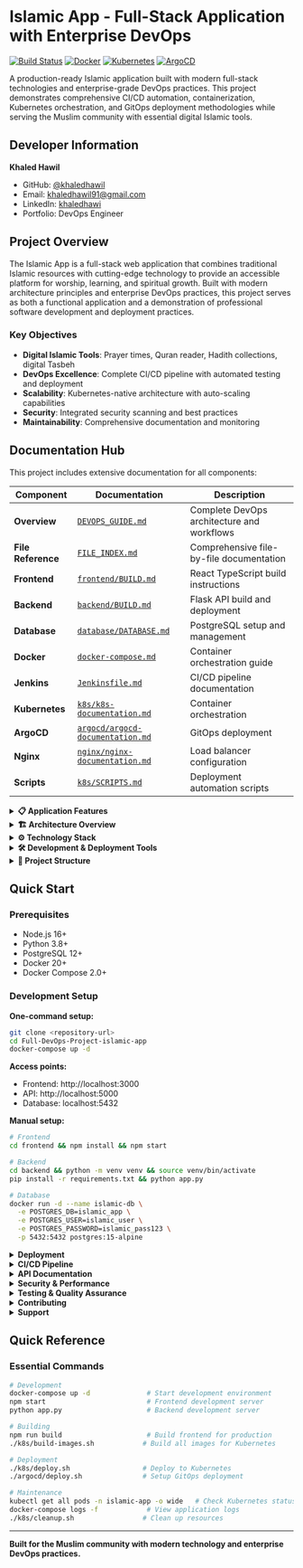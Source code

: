 # Islamic App - Full-Stack Application with Enterprise DevOps

[![Build Status](https://img.shields.io/badge/build-passing-brightgreen)](https://jenkins.yourdomain.com)
[![Docker](https://img.shields.io/badge/docker-ready-blue)](https://hub.docker.com/u/khaledhawil)
[![Kubernetes](https://img.shields.io/badge/kubernetes-deployed-blue)](https://k8s.io)
[![ArgoCD](https://img.shields.io/badge/gitops-argocd-orange)](https://argoproj.github.io/cd/)


A production-ready Islamic application built with modern full-stack technologies and enterprise-grade DevOps practices. This project demonstrates comprehensive CI/CD automation, containerization, Kubernetes orchestration, and GitOps deployment methodologies while serving the Muslim community with essential digital Islamic tools.

## Developer Information

**Khaled Hawil**
- GitHub: [@khaledhawil](https://github.com/khaledhawil)
- Email: khaledhawil91@gmail.com
- LinkedIn: [khaledhawi](https://linkedin.com/in/khaledhawil)
- Portfolio: DevOps Engineer

## Project Overview

The Islamic App is a full-stack web application that combines traditional Islamic resources with cutting-edge technology to provide an accessible platform for worship, learning, and spiritual growth. Built with modern architecture principles and enterprise DevOps practices, this project serves as both a functional application and a demonstration of professional software development and deployment practices.

### Key Objectives
- **Digital Islamic Tools**: Prayer times, Quran reader, Hadith collections, digital Tasbeh
- **DevOps Excellence**: Complete CI/CD pipeline with automated testing and deployment
- **Scalability**: Kubernetes-native architecture with auto-scaling capabilities
- **Security**: Integrated security scanning and best practices
- **Maintainability**: Comprehensive documentation and monitoring

## Documentation Hub

This project includes extensive documentation for all components:

| Component | Documentation | Description |
|-----------|---------------|-------------|
| **Overview** | [`DEVOPS_GUIDE.md`](DEVOPS_GUIDE.md) | Complete DevOps architecture and workflows |
| **File Reference** | [`FILE_INDEX.md`](FILE_INDEX.md) | Comprehensive file-by-file documentation |
| **Frontend** | [`frontend/BUILD.md`](frontend/BUILD.md) | React TypeScript build instructions |
| **Backend** | [`backend/BUILD.md`](backend/BUILD.md) | Flask API build and deployment |
| **Database** | [`database/DATABASE.md`](database/DATABASE.md) | PostgreSQL setup and management |
| **Docker** | [`docker-compose.md`](docker-compose.md) | Container orchestration guide |
| **Jenkins** | [`Jenkinsfile.md`](Jenkinsfile.md) | CI/CD pipeline documentation |
| **Kubernetes** | [`k8s/k8s-documentation.md`](k8s/k8s-documentation.md) | Container orchestration |
| **ArgoCD** | [`argocd/argocd-documentation.md`](argocd/argocd-documentation.md) | GitOps deployment |
| **Nginx** | [`nginx/nginx-documentation.md`](nginx/nginx-documentation.md) | Load balancer configuration |
| **Scripts** | [`k8s/SCRIPTS.md`](k8s/SCRIPTS.md) | Deployment automation scripts |

<details>
<summary><strong>📋 Application Features</strong></summary>

### Islamic Functionality
- **Digital Tasbeh Counter**: Advanced counter with achievement system and progress tracking
- **Quran Reader**: Complete Quran with Arabic text, translations, and search functionality
- **Quran Audio**: High-quality recitations with multiple reciters and playback controls
- **Hadith Collection**: Searchable database with authentic hadiths from major collections
- **Prayer Times**: Location-based prayer time calculations with notifications
- **Azkar and Duas**: Collection of Islamic supplications and daily remembrances
- **User Profiles**: Personal settings, preferences, and spiritual progress tracking
- **Islamic Calendar**: Hijri calendar integration with important Islamic dates

### Technical Features
- **Responsive Design**: Mobile-first approach with cross-device compatibility
- **Theme Support**: Dark/light mode with user preferences
- **Secure Authentication**: JWT-based authentication with user management
- **Performance Optimization**: Lazy loading, caching, and optimized bundle sizes
- **Multi-language Support**: Internationalization for global Muslim community
- **Accessibility**: WCAG compliant design for inclusive user experience

### DevOps Infrastructure
- **Containerization**: Docker containers for all services with multi-stage builds
- **Orchestration**: Kubernetes deployment with auto-scaling and self-healing
- **CI/CD Pipeline**: Jenkins automated build, test, and deployment
- **GitOps**: ArgoCD for continuous delivery and configuration management
- **Load Balancing**: Nginx reverse proxy with SSL termination
- **Database**: PostgreSQL with persistent storage and automated backups
- **Security Scanning**: Trivy vulnerability assessment in CI/CD pipeline
- **Monitoring**: Application health checks and performance monitoring

</details>

<details>
<summary><strong>🏗️ Architecture Overview</strong></summary>

```mermaid
graph TB
    subgraph "Client Layer"
        A[Web Browser] --> B[React Frontend]
    end
    
    subgraph "Load Balancer"
        B --> C[Nginx Ingress]
    end
    
    subgraph "Application Layer"
        C --> D[Flask Backend API]
    end
    
    subgraph "Data Layer"
        D --> E[PostgreSQL Database]
    end
    
    subgraph "DevOps Pipeline"
        F[Git Repository] --> G[Jenkins CI/CD]
        G --> H[Docker Registry]
        H --> I[ArgoCD GitOps]
        I --> J[Kubernetes Cluster]
    end
    
    subgraph "External APIs"
        D --> K[Prayer Times API]
        D --> L[Quran API]
        D --> M[Hadith API]
    end
```

</details>

<details>
<summary><strong>⚙️ Technology Stack</strong></summary>

### Frontend Technologies
| Technology | Version | Purpose |
|------------|---------|---------|
| React | 18.2.0 | Modern UI framework with hooks and concurrent features |
| TypeScript | 4.9.5 | Type-safe development with enhanced IDE support |
| Material-UI | 5.13.0 | Production-ready React components and design system |
| React Router | 6.18.0 | Declarative routing for single-page applications |
| Zustand | 4.4.6 | Lightweight state management without boilerplate |
| Axios | 1.5.2 | Promise-based HTTP client with interceptors |

### Backend Technologies
| Technology | Version | Purpose |
|------------|---------|---------|
| Flask | 2.2+ | Lightweight and flexible Python web framework |
| SQLAlchemy | Latest | Python SQL toolkit and Object-Relational Mapping |
| Flask-JWT-Extended | Latest | JWT token authentication for Flask applications |
| PostgreSQL | 15 | Advanced open-source relational database |
| Gunicorn | Latest | Python WSGI HTTP Server for production |

### DevOps & Infrastructure
| Tool | Purpose | Environment |
|------|---------|-------------|
| Docker | Containerization platform | All environments |
| Kubernetes | Container orchestration at scale | Production |
| Jenkins | Continuous Integration/Continuous Deployment | CI/CD Pipeline |
| ArgoCD | GitOps continuous delivery | Production |
| Nginx | Reverse proxy and load balancer | Production |
| Trivy | Vulnerability scanner for containers | Security |

</details>

<details>
<summary><strong>🛠️ Development & Deployment Tools</strong></summary>

### Version Control & Repository Management
| Tool | Purpose | Configuration |
|------|---------|---------------|
| **Git/GitHub** | Source code version control and collaboration | - Repository hosting<br>- Webhook integration for CI/CD<br>- Access tokens for Jenkins integration |

### Containerization & Orchestration
| Tool | Purpose | Configuration |
|------|---------|---------------|
| **Docker** | Application containerization | - Multi-stage builds for optimization<br>- Container image management |
| **Docker Compose** | Local development environment | - Multi-service orchestration<br>- Volume management for development |
| **Kubernetes (kubeadm)** | Production container orchestration | - 3-node cluster setup<br>- Auto-scaling and self-healing<br>- Persistent storage management |

### CI/CD Pipeline
| Tool | Purpose | Configuration |
|------|---------|---------------|
| **Jenkins** | Continuous Integration/Deployment | - **Containerized deployment**<br>- **Multibranch pipeline** for branch-based builds<br>- **Ignore Git Committer** to prevent infinite webhook loops<br>- Discord integration for build notifications |
| **Ngrok** | Webhook forwarding for development | - **Tunnel**: `https://911d-41-129-24-45.ngrok-free.app` → `http://localhost:8080`<br>- Enables GitHub webhooks to reach local Jenkins |

### GitOps & Deployment
| Tool | Purpose | Configuration |
|------|---------|---------------|
| **ArgoCD** | GitOps continuous delivery | - Deployed in Kubernetes cluster<br>- Automated application synchronization<br>- Staging and production environments |

### Infrastructure & Networking
| Tool | Purpose | Configuration |
|------|---------|---------------|
| **Nginx** | Reverse proxy and load balancer | - SSL termination<br>- Static file serving<br>- Request routing |
| **Vagrant** | Development environment virtualization | - **3-node Kubernetes cluster**<br>- Consistent development environment<br>- kubeadm cluster setup |

### Development Environment
| Tool | Purpose | Configuration |
|------|---------|---------------|
| **VS Code** | Primary development IDE | - Extensions for React, Python, Docker, Kubernetes<br>- Integrated terminal and debugging |
| **Bash Scripting** | Automation and deployment | - Deployment scripts in `k8s/` directory<br>- Database migration scripts<br>- Easy-to-use automation tools |

### Notification & Monitoring
| Tool | Purpose | Configuration |
|------|---------|---------------|
| **Discord** | Build status notifications | - Real-time pipeline status updates<br>- Success/failure notifications<br>- Team collaboration |

### Security & Authentication
| Component | Purpose | Implementation |
|-----------|---------|---------------|
| **GitHub Access Tokens** | Jenkins-GitHub integration | - Secure API access for Jenkins<br>- Webhook authentication<br>- Repository access management |
| **Webhook Protection** | Infinite loop prevention | - Git committer ignore rules<br>- Smart triggering logic |

### Key DevOps Practices Implemented
- **Infrastructure as Code**: All configurations version-controlled
- **GitOps Workflow**: ArgoCD manages deployments from Git
- **Containerized CI/CD**: Jenkins running in containers
- **Multi-Environment Support**: Staging and production pipelines
- **Automated Testing**: Integrated into pipeline stages
- **Security Scanning**: Vulnerability assessment with Trivy
- **Zero-Downtime Deployments**: Rolling updates with Kubernetes
- **Monitoring & Alerting**: Real-time notifications via Discord

</details>

<details>
<summary><strong>📁 Project Structure</strong></summary>

```
islamic-app/
├── 📁 frontend/                     # React TypeScript Application
│   ├── 📁 src/
│   │   ├── 📁 components/          # Reusable UI components
│   │   ├── 📁 pages/               # Main application pages
│   │   ├── 📁 contexts/            # React context providers
│   │   ├── 📁 hooks/               # Custom React hooks
│   │   ├── 📁 services/            # API service layer
│   │   ├── 📁 stores/              # Zustand state management
│   │   └── 📁 utils/               # Utility functions
│   ├── 📄 BUILD.md                 # Frontend build documentation
│   ├── 📄 Dockerfile               # Frontend container definition
│   └── 📄 package.json             # Dependencies and scripts
├── 📁 backend/                      # Flask Python API
│   ├── 📁 models/                  # SQLAlchemy database models
│   ├── 📁 routes/                  # API endpoint handlers
│   ├── 📁 schemas/                 # Data validation schemas
│   ├── 📁 utils/                   # Backend utility functions
│   ├── 📄 BUILD.md                 # Backend build documentation
│   ├── 📄 app.py                   # Flask application entry point
│   ├── 📄 Dockerfile               # Backend container definition
│   └── 📄 requirements.txt         # Python dependencies
├── 📁 database/                     # Database Management
│   ├── 📄 DATABASE.md              # Database documentation
│   ├── 📄 init.sql                 # Initial schema creation
│   ├── 📄 migrate.sh               # Migration script
│   └── 📁 migrations/              # Version-controlled migrations
├── 📁 k8s/                         # Kubernetes Manifests
│   ├── 📄 k8s-documentation.md     # Kubernetes deployment guide
│   ├── 📄 SCRIPTS.md               # Deployment scripts documentation
│   ├── 📄 *.yaml                   # Kubernetes resource definitions
│   ├── 📄 build-images.sh          # Docker image build script
│   ├── 📄 deploy.sh                # Complete deployment automation
│   ├── 📄 deploy-only.sh           # Deploy without building
│   ├── 📄 setup.sh                 # Initial cluster setup
│   └── 📄 cleanup.sh               # Resource cleanup
├── 📁 argocd/                      # GitOps Configuration
│   ├── 📄 argocd-documentation.md  # ArgoCD setup and usage
│   ├── 📄 application.yaml         # Production application definition
│   ├── 📄 application-staging.yaml # Staging application definition
│   ├── 📄 project.yaml             # ArgoCD project configuration
│   └── 📄 deploy.sh                # ArgoCD deployment script
├── 📁 nginx/                       # Load Balancer Configuration
│   ├── 📄 nginx-documentation.md   # Nginx configuration guide
│   └── 📄 nginx.conf               # Nginx server configuration
├── 📄 docker-compose.yml           # Development environment
├── 📄 docker-compose.md            # Docker Compose documentation
├── 📄 Jenkinsfile                  # CI/CD Pipeline definition
├── 📄 Jenkinsfile.md               # Jenkins pipeline documentation
├── 📄 DEVOPS_GUIDE.md              # Master DevOps documentation
├── 📄 FILE_INDEX.md                # Complete file reference
└── 📄 README.md                    # This file
```

</details>

## Quick Start

### Prerequisites
- Node.js 16+
- Python 3.8+
- PostgreSQL 12+
- Docker 20+
- Docker Compose 2.0+

### Development Setup

**One-command setup:**
```bash
git clone <repository-url>
cd Full-DevOps-Project-islamic-app
docker-compose up -d
```

**Access points:**
- Frontend: http://localhost:3000
- API: http://localhost:5000
- Database: localhost:5432

**Manual setup:**
```bash
# Frontend
cd frontend && npm install && npm start

# Backend
cd backend && python -m venv venv && source venv/bin/activate
pip install -r requirements.txt && python app.py

# Database
docker run -d --name islamic-db \
  -e POSTGRES_DB=islamic_app \
  -e POSTGRES_USER=islamic_user \
  -e POSTGRES_PASSWORD=islamic_pass123 \
  -p 5432:5432 postgres:15-alpine
```

<details>
<summary><strong>Deployment</strong></summary>

### Docker Compose (Development)
```bash
# Start all services
docker-compose up -d

# View logs
docker-compose logs -f

# Clean rebuild
docker-compose down -v && docker-compose up --build -d
```

### Kubernetes (Production)
```bash
# Quick deployment
cd k8s && ./setup.sh && ./deploy.sh

# Manual deployment
kubectl apply -f k8s/

# Verify deployment
kubectl get pods -n islamic-app
```

### GitOps with ArgoCD
```bash
# Deploy ArgoCD applications
cd argocd && ./deploy.sh

# Access ArgoCD UI
kubectl port-forward svc/argocd-server -n argocd 8080:443
```

</details>

<details>
<summary><strong>CI/CD Pipeline</strong></summary>

### Jenkins Pipeline Features

The Jenkins pipeline (`Jenkinsfile`) provides enterprise-grade CI/CD automation:

**Pipeline Stages:**
1. **Checkout & Change Detection**: Smart detection of frontend/backend changes
2. **Build**: Multi-architecture Docker image builds
3. **Security Scan**: Trivy vulnerability assessment
4. **Push**: Registry upload with semantic versioning
5. **Deploy**: Automated Kubernetes deployment
6. **Notify**: Discord webhook notifications

**Key Features:**
- **Smart Building**: Only builds changed components
- **Security First**: Mandatory vulnerability scanning
- **Multi-Environment**: Separate pipelines for staging/production
- **Rollback Support**: Automated rollback on failure
- **Resource Optimization**: Parallel builds and caching

```bash
# Manual pipeline trigger
# Webhook URL: https://jenkins.yourdomain.com/github-webhook/

# Build specific components
curl -X POST "https://jenkins.yourdomain.com/job/islamic-app/buildWithParameters" \
  -d "BUILD_TYPE=frontend-only"
```

### Pipeline Monitoring

**Build Status Dashboard:**
- Build success/failure rates
- Build duration trends
- Security scan results
- Deployment status across environments

</details>

<details>
<summary><strong>API Documentation</strong></summary>

### Authentication
| Method | Endpoint | Description |
|--------|----------|-------------|
| POST | `/api/auth/register` | User registration |
| POST | `/api/auth/login` | User authentication |
| GET | `/api/auth/profile` | Get user profile |
| PUT | `/api/auth/profile` | Update profile |

### Islamic Content
| Method | Endpoint | Description |
|--------|----------|-------------|
| GET | `/api/quran/surah/{id}` | Get specific Surah |
| GET | `/api/quran/search` | Search Quran text |
| GET | `/api/hadith/collections` | Get hadith collections |
| GET | `/api/prayer-times` | Get prayer times |
| GET | `/api/tasbeh/phrases` | Get tasbeh counts |
| POST | `/api/tasbeh/increment` | Increment phrase count |

### Health Monitoring
| Method | Endpoint | Description |
|--------|----------|-------------|
| GET | `/health` | Application health check |
| GET | `/api/health/detailed` | Detailed health status |
| GET | `/metrics` | Prometheus metrics |

</details>

<details>
<summary><strong>Security & Performance</strong></summary>

### Security Features
- JWT-based authentication with refresh tokens
- bcrypt password hashing
- CORS configuration and input validation
- Container vulnerability scanning with Trivy
- TLS encryption and RBAC in Kubernetes
- Secrets management and network policies

### Performance Optimization
- Frontend: Code splitting, lazy loading, service workers
- Backend: Connection pooling, query optimization, caching
- Infrastructure: Auto-scaling, resource optimization, CDN integration

### Monitoring
- Application health checks and performance metrics
- Kubernetes and container monitoring
- Error tracking and alerting
- Discord/Slack notifications for incidents

</details>

<details>
<summary><strong>Testing & Quality Assurance</strong></summary>

### Testing Strategy
```bash
# Frontend tests
npm test                    # Unit tests with Jest
npm run test:integration    # Integration tests
npm run test:e2e           # End-to-end tests with Cypress

# Backend tests
pytest tests/unit/         # Unit tests
pytest tests/integration/  # Integration tests
pytest tests/api/          # API tests
```

### Code Quality
- TypeScript strict mode with ESLint + Prettier
- Python PEP 8 compliance with type hints
- Automated security scanning in CI/CD
- Comprehensive test coverage (>80%)

</details>

<details>
<summary><strong>Contributing</strong></summary>

### Development Workflow
1. Fork the repository
2. Create a feature branch: `git checkout -b feature/your-feature`
3. Make changes and test locally
4. Commit with clear messages: `git commit -m "feat: add new feature"`
5. Push and create a pull request

### Code Standards
- Follow TypeScript/ESLint configuration for frontend
- Follow PEP 8 standards for Python backend
- Maintain test coverage above 80%
- Update documentation for new features

### Commit Message Format
```
type(scope): description

Examples:
feat(auth): add two-factor authentication
fix(api): resolve prayer times calculation error
docs(k8s): update deployment instructions
```

</details>

<details>
<summary><strong>Support</strong></summary>

### Getting Help
- **Documentation**: Comprehensive guides in this repository
- **Issues**: Create GitHub issues for bugs or feature requests
- **Discussions**: Use GitHub Discussions for questions
- **Email**: Contact maintainer for security issues

### Project Status
![GitHub Issues](https://img.shields.io/github/issues/khaledhawil/islamic-app)
![GitHub Contributors](https://img.shields.io/github/contributors/khaledhawil/islamic-app)
![GitHub Last Commit](https://img.shields.io/github/last-commit/khaledhawil/islamic-app)

</details>

## Quick Reference

### Essential Commands
```bash
# Development
docker-compose up -d              # Start development environment
npm start                         # Frontend development server
python app.py                     # Backend development server

# Building
npm run build                     # Build frontend for production
./k8s/build-images.sh            # Build all images for Kubernetes

# Deployment
./k8s/deploy.sh                  # Deploy to Kubernetes
./argocd/deploy.sh               # Setup GitOps deployment

# Maintenance
kubectl get all pods -n islamic-app -o wide   # Check Kubernetes status
docker-compose logs -f            # View application logs
./k8s/cleanup.sh                 # Clean up resources
```

---

**Built for the Muslim community with modern technology and enterprise DevOps practices.**